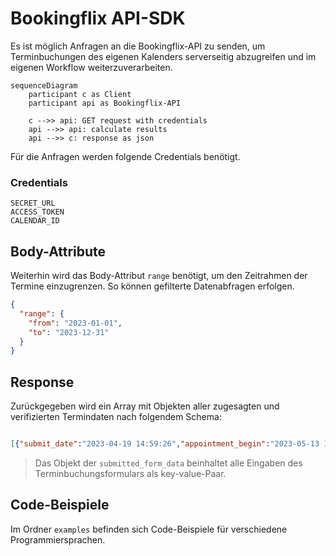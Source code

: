# Bookingflix API-SDK

Es ist möglich Anfragen an die Bookingflix-API zu senden, um Terminbuchungen des eigenen Kalenders serverseitig abzugreifen und im eigenen Workflow weiterzuverarbeiten.

```mermaid
sequenceDiagram
	participant c as Client
	participant api as Bookingflix-API

	c -->> api: GET request with credentials
	api -->> api: calculate results
	api -->> c: response as json

```

Für die Anfragen werden folgende Credentials benötigt.

### Credentials

```
SECRET_URL
ACCESS_TOKEN
CALENDAR_ID
```

## Body-Attribute

Weiterhin wird das Body-Attribut `range` benötigt, um den Zeitrahmen der Termine einzugrenzen. So können gefilterte Datenabfragen erfolgen.

```JSON
{
  "range": {
    "from": "2023-01-01",
    "to": "2023-12-31"
  }
}
```

## Response

Zurückgegeben wird ein Array mit Objekten aller zugesagten und verifizierten Termindaten nach folgendem Schema:

```JSON

[{"submit_date":"2023-04-19 14:59:26","appointment_begin":"2023-05-13 15:00:00","appointment_end":"2023-05-13 18:00:00","client_email":"demo@demo.com","client_tel":"","group_booking":"1","submitted_form_data":{"Email":"demo@demo.com","Text":"Meine Kundennummer 1234567"},"booked_service":""},{...}]

```


> Das Objekt der `submitted_form_data` beinhaltet alle Eingaben des Terminbuchungsformulars als key-value-Paar.

## Code-Beispiele

Im Ordner `examples` befinden sich Code-Beispiele für verschiedene Programmiersprachen.